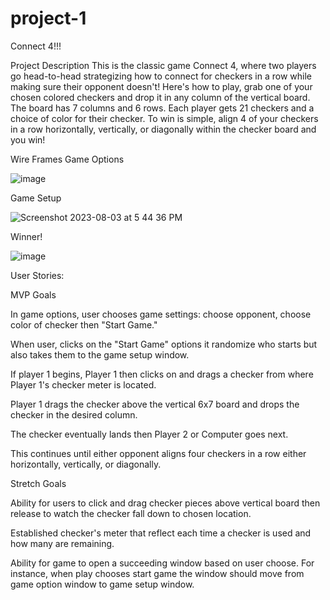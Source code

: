 # project-1
Connect 4!!!

Project Description
This is the classic game Connect 4, where two players go head-to-head strategizing how to connect for checkers in a row while making sure their opponent doesn't!
Here's how to play, grab one of your chosen colored checkers and drop it in any column of the vertical board. The board has 7 columns and 6 rows. Each player gets 21 checkers and a choice of color for their checker.
To win is simple, align 4 of your checkers in a row horizontally, vertically, or diagonally within the checker board and you win!

Wire Frames
Game Options

![image](https://media.git.generalassemb.ly/user/49417/files/c3c73d88-e6e6-49b1-9e5d-c635e9d75120)

Game Setup

![Screenshot 2023-08-03 at 5 44 36 PM](https://media.git.generalassemb.ly/user/49417/files/3d7baf89-17be-4848-9b77-60589e33e7e5)

Winner!

![image](https://media.git.generalassemb.ly/user/49417/files/50f50f9a-bd47-428b-bbb0-e75b1a5aeabd)

User Stories:

MVP Goals

In game options, user chooses game settings: choose opponent, choose color of checker then "Start Game."

When user, clicks on the "Start Game" options it randomize who starts but also takes them to the game setup window.

If player 1 begins, Player 1 then clicks on and drags a checker from where Player 1's checker meter is located.

Player 1 drags the checker above the vertical 6x7 board and drops the checker in the desired column.

The checker eventually lands then Player 2 or Computer goes next.

This continues until either opponent aligns four checkers in a row either horizontally, vertically, or diagonally.

Stretch Goals

Ability for users to click and drag checker pieces above vertical board then release to watch the checker fall down to chosen location.

Established checker's meter that reflect each time a checker is used and how many are remaining.

Ability for game to open a succeeding window based on user choose. For instance, when play chooses start game the window should move from game option window to game setup window.
